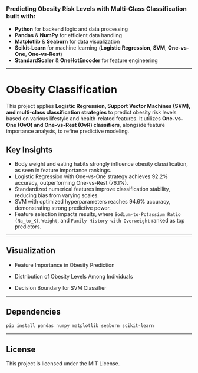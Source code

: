 ### Predicting Obesity Risk Levels with Multi-Class Classification built with:
- **Python** for backend logic and data processing  
- **Pandas** & **NumPy** for efficient data handling  
- **Matplotlib** & **Seaborn** for data visualization  
- **Scikit-Learn** for machine learning (**Logistic Regression**, **SVM**, **One-vs-One**, **One-vs-Rest**)  
- **StandardScaler** & **OneHotEncoder** for feature engineering  

---

# Obesity Classification

This project applies **Logistic Regression, Support Vector Machines (SVM), and multi-class classification strategies** to predict obesity risk levels based on various lifestyle and health-related features. It utilizes **One-vs-One (OvO) and One-vs-Rest (OvR) classifiers**, alongside feature importance analysis, to refine predictive modeling.  

## Key Insights 
- Body weight and eating habits strongly influence obesity classification, as seen in feature importance rankings.  
- Logistic Regression with One-vs-One strategy achieves 92.2% accuracy, outperforming One-vs-Rest (76.1%).  
- Standardized numerical features improve classification stability, reducing bias from varying scales.  
- SVM with optimized hyperparameters reaches 94.6% accuracy, demonstrating strong predictive power.  
- Feature selection impacts results, where `Sodium-to-Potassium Ratio (Na_to_K)`, `Weight`, and `Family History with Overweight` ranked as top predictors.  

---

## Visualization

- Feature Importance in Obesity Prediction  

- Distribution of Obesity Levels Among Individuals

- Decision Boundary for SVM Classifier 

---

## Dependencies 

```bash
pip install pandas numpy matplotlib seaborn scikit-learn
```

---

## License

This project is licensed under the MIT License.


